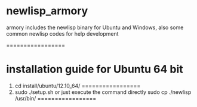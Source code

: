 newlisp_armory
=================


armory includes the newlisp binary for Ubuntu and Windows, also some common newlisp codes for help development

=================

installation guide for Ubuntu 64 bit
=================
1. cd install/ubuntu/12.10_64/
=================
2. sudo ./setup.sh or just execute the command directly sudo cp ./newlisp /usr/bin/
=================

